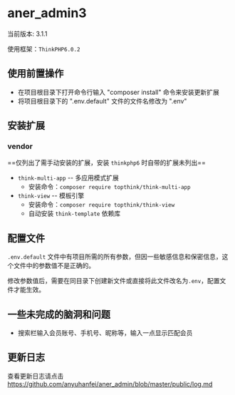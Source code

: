 # aner_admin3
当前版本: 3.1.1

使用框架：`ThinkPHP6.0.2`

## 使用前置操作
- 在项目根目录下打开命令行输入 "composer install" 命令来安装更新扩展
- 将项目根目录下的 ".env.default" 文件的文件名修改为 ".env"

## 安装扩展

### vendor

==仅列出了需手动安装的扩展，安装 `thinkphp6` 时自带的扩展未列出==

- `think-multi-app` -- 多应用模式扩展
  - 安装命令：`composer require topthink/think-multi-app`
- `think-view` -- 模板引擎
  - 安装命令：`composer require topthink/think-view`
  - 自动安装 `think-template` 依赖库

## 配置文件

`.env.default` 文件中有项目所需的所有参数，但因一些敏感信息和保密信息，这个文件中的参数值不是正确的。

修改参数值后，需要在同目录下创建新文件或直接将此文件改名为`.env`，配置文件才能生效。


## 一些未完成的脑洞和问题
- 搜索栏输入会员账号、手机号、昵称等，输入一点显示匹配会员

## 更新日志

查看更新日志请点击 https://github.com/anyuhanfei/aner_admin/blob/master/public/log.md